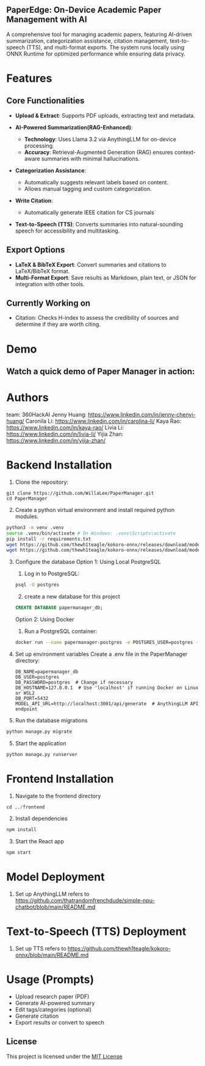 ## PaperEdge: On-Device Academic Paper Management with AI

A comprehensive tool for managing academic papers, featuring AI-driven summarization, categorization assistance, citation management, text-to-speech (TTS), and multi-format exports. The system runs locally using ONNX Runtime for optimized performance while ensuring data privacy.

# Features
## Core Functionalities

- **Upload & Extract**: Supports PDF uploads, extracting text and metadata.

- **AI-Powered Summarization(RAG-Enhanced)**: 
  - **Technology**: Uses Llama 3.2 via AnythingLLM for on-device processing.  
  - **Accuracy**: Retrieval-Augmented Generation (RAG) ensures context-aware summaries with minimal hallucinations.  

- **Categorization Assistance**:  
  - Automatically suggests relevant labels based on content.  
  - Allows manual tagging and custom categorization.

- **Write Citation**:  
  - Automatically generate IEEE citation for CS journals

- **Text-to-Speech (TTS)**: Converts summaries into natural-sounding speech for accessibility and multitasking.

## Export Options
- **LaTeX & BibTeX Export**: Convert summaries and citations to LaTeX/BibTeX format.
- **Multi-Format Export**: Save results as Markdown, plain text, or JSON for integration with other tools.

## Currently Working on
- Citation: Checks H-index to assess the credibility of sources and determine if they are worth citing.

# Demo
## Watch a quick demo of Paper Manager in action:

# Authors
team: 360HackAI
Jenny Huang: https://www.linkedin.com/in/jenny-chenyi-huang/
Caronila Li: https://www.linkedin.com/in/carolina-li/
Kaya Rao: https://www.linkedin.com/in/kaya-rao/
Livia Li: https://www.linkedin.com/in/livia-li/
Yijia Zhan: https://www.linkedin.com/in/yijia-zhan/

# Backend Installation

1. Clone the repository:

```
git clone https://github.com/WillaLee/PaperManager.git
cd PaperManager
```

2. Create a python virtual environment and install required python modules.

```bash
python3 -m venv .venv
source .venv/bin/activate # On Windows: .venv\Scripts\activate
pip install -r requirements.txt
wget https://github.com/thewh1teagle/kokoro-onnx/releases/download/model-files-v1.0/kokoro-v1.0.onnx
wget https://github.com/thewh1teagle/kokoro-onnx/releases/download/model-files-v1.0/voices-v1.0.bin
```

3. Configure the database
    Option 1: Using Local PostgreSQL
    1. Log in to PostgreSQL:
    ```bash
    psql -U postgres
    ```
    2. create a new database for this project
    ```sql
    CREATE DATABASE papermanager_db;
    ```
    Option 2: Using Docker
    1. Run a PostgreSQL container:
    ```bash
    docker run --name papermanager-postgres -e POSTGRES_USER=postgres -e POSTGRES_PASSWORD=postgres -e POSTGRES_DB=papermanager_db -p 5432:5432 -d postgres:latest
    ```
4.  Set up environment variables
    Create a .env file in the PaperManager directory:
    ```
    DB_NAME=papermanager_db
    DB_USER=postgres
    DB_PASSWORD=postgres  # Change if necessary
    DB_HOSTNAME=127.0.0.1  # Use 'localhost' if running Docker on Linux or WSL2
    DB_PORT=5432
    MODEL_API_URL=http://localhost:3001/api/generate  # AnythingLLM API endpoint
    ```

5. Run the database migrations

```python
python manage.py migrate
```

5. Start the application

```python
python manage.py runserver
```
# Frontend Installation

1. Navigate to the frontend directory

```python
cd ../frontend
```

2. Install dependencies
```python
npm install
```

3. Start the React app
```python
npm start
```

# Model Deployment
1. Set up AnythingLLM refers to https://github.com/thatrandomfrenchdude/simple-npu-chatbot/blob/main/README.md
# Text-to-Speech (TTS) Deployment 
1. Set up TTS refers to https://github.com/thewh1teagle/kokoro-onnx/blob/main/README.md

# Usage (Prompts) 
- Upload research paper (PDF)
- Generate AI-powered summary
- Edit tags/categories (optional)
- Generate citation
- Export results or convert to speech

## License
This project is licensed under the [MIT License](LICENSE.md)